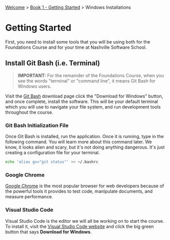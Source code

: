 [Welcome](https://nashville-software-school.github.io/prework/) > [Book 1 - Getting Started](../README.md) > Windows Installations

# Getting Started

First, you need to install some tools that you will be using both for the Foundations Course and for your time at Nashville Software School.

## Install Git Bash (i.e. Terminal)

> **IMPORTANT:** For the remainder of the Foundations Course, when you see the words "terminal" or "command line", it means Git Bash for Windows users.

Visit the [Git Bash](http://www.git-scm.com/downloads) download page click the "Download for Windows" button, and once complete, install the software. This will be your default terminal which you will use to navigate your file system, and run development tools throughout the course.

### Git Bash Initialization File

Once Git Bash is installed, run the application. Once it is running, type in the following command. You will learn more about this command later. We know, it looks alien and scary, but it's not doing anything dangerous.  It's just creating a configuration file for your terminal.

```sh
echo 'alias gs="git status"' >> ~/.bashrc
```

### Google Chrome

[Google Chrome](https://www.google.com/chrome/browser/desktop/index.html) is the most popular browser for web developers because of the powerful tools it provides to test code, manipulate documents, and measure performance.

### Visual Studio Code

Visual Studio Code is the editor we will all be working on to start the course. To install it, visit the [Visual Studio Code website](https://code.visualstudio.com) and click the big green button that says **Download for Windows**.
